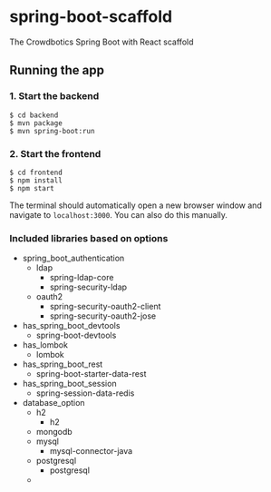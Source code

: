 # spring-boot-scaffold
The Crowdbotics Spring Boot with React scaffold

## Running the app

### 1. Start the backend
```
$ cd backend
$ mvn package
$ mvn spring-boot:run
```

### 2. Start the frontend
```
$ cd frontend
$ npm install
$ npm start
```

The terminal should automatically open a new browser window and navigate to `localhost:3000`. You can also do this manually.

### Included libraries based on options
- spring_boot_authentication
  - ldap
    - spring-ldap-core
    - spring-security-ldap
  - oauth2
    - spring-security-oauth2-client
    - spring-security-oauth2-jose
- has_spring_boot_devtools
  - spring-boot-devtools
- has_lombok
  - lombok
- has_spring_boot_rest
  - spring-boot-starter-data-rest
- has_spring_boot_session
  - spring-session-data-redis
- database_option
  - h2
    - h2
  - mongodb
  - mysql
    - mysql-connector-java
  - postgresql
    - postgresql
  - 
